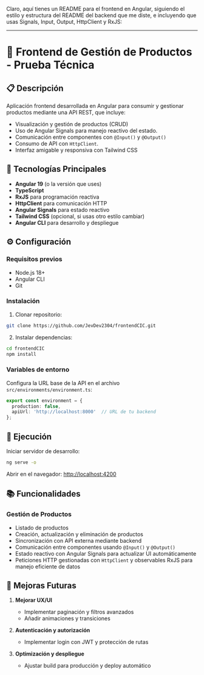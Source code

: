 Claro, aquí tienes un README para el frontend en Angular, siguiendo el estilo y estructura del README del backend que me diste, e incluyendo que usas Signals, Input, Output, HttpClient y RxJS:

---

# 🚀 Frontend de Gestión de Productos - Prueba Técnica

## 📋 Descripción

Aplicación frontend desarrollada en Angular para consumir y gestionar productos mediante una API REST, que incluye:

* Visualización y gestión de productos (CRUD)
* Uso de Angular Signals para manejo reactivo del estado.
* Comunicación entre componentes con `@Input()` y `@Output()`
* Consumo de API con `HttpClient`.
* Interfaz amigable y responsiva con Tailwind CSS 

## 🔧 Tecnologías Principales

* **Angular 19** (o la versión que uses)
* **TypeScript**
* **RxJS** para programación reactiva
* **HttpClient** para comunicación HTTP
* **Angular Signals** para estado reactivo
* **Tailwind CSS** (opcional, si usas otro estilo cambiar)
* **Angular CLI** para desarrollo y despliegue

## ⚙️ Configuración

### Requisitos previos

* Node.js 18+
* Angular CLI 
* Git

### Instalación

1. Clonar repositorio:

```bash
git clone https://github.com/JevDev2304/frontendCIC.git
```

2. Instalar dependencias:

```bash
cd frontendCIC
npm install
```

### Variables de entorno

Configura la URL base de la API en el archivo `src/environments/environment.ts`:

```ts
export const environment = {
  production: false,
  apiUrl: 'http://localhost:8000'  // URL de tu backend
};
```

## 🏃 Ejecución

Iniciar servidor de desarrollo:

```bash
ng serve -o
```

Abrir en el navegador: [http://localhost:4200](http://localhost:4200)

## 📚 Funcionalidades

### Gestión de Productos

* Listado de productos
* Creación, actualización y eliminación de productos
* Sincronización con API externa mediante backend
* Comunicación entre componentes usando `@Input()` y `@Output()`
* Estado reactivo con Angular Signals para actualizar UI automáticamente
* Peticiones HTTP gestionadas con `HttpClient` y observables RxJS para manejo eficiente de datos

## 📌 Mejoras Futuras

1. **Mejorar UX/UI**

   * Implementar paginación y filtros avanzados
   * Añadir animaciones y transiciones


3. **Autenticación y autorización**

   * Implementar login con JWT y protección de rutas

4. **Optimización y despliegue**

   * Ajustar build para producción y deploy automático

